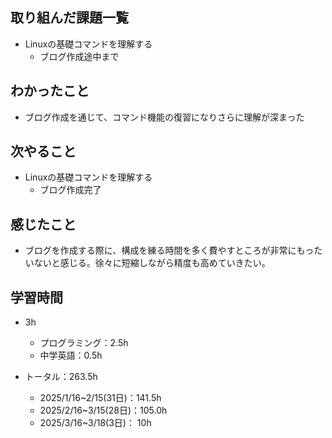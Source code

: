 ## 取り組んだ課題一覧
- Linuxの基礎コマンドを理解する
  - ブログ作成途中まで
## わかったこと
- ブログ作成を通じて、コマンド機能の復習になりさらに理解が深まった
## 次やること
- Linuxの基礎コマンドを理解する
  - ブログ作成完了
## 感じたこと
- ブログを作成する際に、構成を練る時間を多く費やすところが非常にもったいないと感じる。徐々に短縮しながら精度も高めていきたい。
## 学習時間
- 3h
  - プログラミング：2.5h
  - 中学英語：0.5h

- トータル：263.5h
  - 2025/1/16~2/15(31日)：141.5h
  - 2025/2/16~3/15(28日)：105.0h
  - 2025/3/16~3/18(3日)： 10h